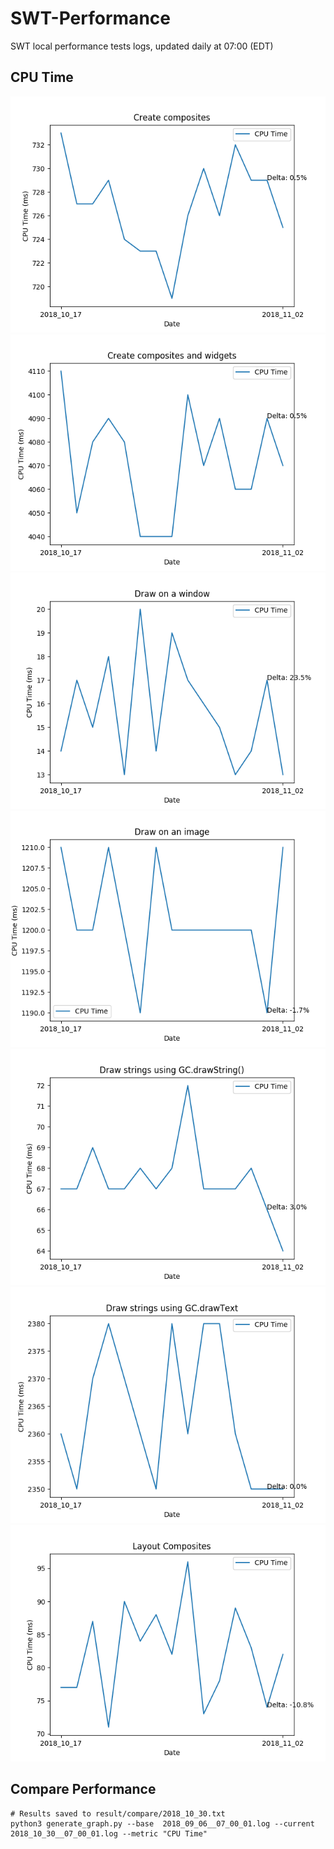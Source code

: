 # SWT-Performance
SWT local performance tests logs, updated daily at 07:00 (EDT)

## CPU Time
![](./result/Create-composites.png)
![](./result/Create-composites-and-widgets.png)
![](./result/Draw-on-a-window.png)
![](./result/Draw-on-an-image.png)
![](./result/Draw-strings-using-GC.drawString().png)
![](./result/Draw-strings-using-GC.drawText.png)
![](./result/Layout-Composites.png)

## Compare Performance
```
# Results saved to result/compare/2018_10_30.txt
python3 generate_graph.py --base  2018_09_06__07_00_01.log --current 2018_10_30__07_00_01.log --metric "CPU Time"
```

